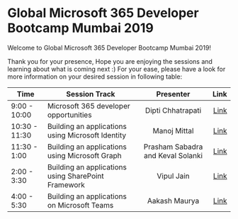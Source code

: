 # Global Microsoft 365 Developer Bootcamp Mumbai 2019


Welcome to Global Microsoft 365 Developer Bootcamp Mumbai 2019!

Thank you for your presence, Hope you are enjoying the sessions and learning about what is coming next :) For your ease, please have a look for more information on your desired session in following table:


| Time | Session Track                              | Presenter              | Link                        |
| ------------- | -------------                              |:-------------:         | -----:                      |
| 9:00 - 10:00| Microsoft 365 developer opportunities      | Dipti Chhatrapati      | [Link](https://example.com) |
| 10:30 - 11:30| Building an applications using Microsoft Identity       | Manoj Mittal      | [Link](https://example.com) |
| 11:30 - 1:00| Building an applications using Microsoft Graph      | Prasham Sabadra and Keval Solanki      | [Link](https://example.com) |
| 2:00 - 3:30| Building an applications using SharePoint Framework      | Vipul Jain      | [Link](https://example.com) |
| 4:00 - 5:30| Building an applications on Microsoft Teams      | Aakash Maurya      | [Link](https://example.com) |

 
